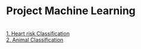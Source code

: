 # Project Machine Learning
  <br>[1. Heart risk Classification](../fileproject/ML_Project(1).pdf)
  <br>[2. Animal Classification](../fileproject/ML_Project(2).pdf)
